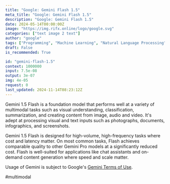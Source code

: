 ```yaml
---
title: "Google: Gemini Flash 1.5"
meta_title: "Google: Gemini Flash 1.5"
description: "Google: Gemini Flash 1.5"
date: 2024-05-14T00:00:00Z
image: "https://img.rifx.online/logo/google.svg"
categories: ["text image 2 text"]
author: "google"
tags: ["Programming", "Machine Learning", "Natural Language Processing", "Computer Vision", "Chatbots"]
draft: False
is_recommended: True

id: "gemini-flash-1.5"
context: 1000000
input: 7.5e-08
output: 3e-07
img: 4e-05
request: 0
last_updated: 2024-11-14T08:23:12Z
---
```


Gemini 1.5 Flash is a foundation model that performs well at a variety of multimodal tasks such as visual understanding, classification, summarization, and creating content from image, audio and video. It's adept at processing visual and text inputs such as photographs, documents, infographics, and screenshots.

Gemini 1.5 Flash is designed for high-volume, high-frequency tasks where cost and latency matter. On most common tasks, Flash achieves comparable quality to other Gemini Pro models at a significantly reduced cost. Flash is well-suited for applications like chat assistants and on-demand content generation where speed and scale matter.

Usage of Gemini is subject to Google's [Gemini Terms of Use](https://ai.google.dev/terms).

#multimodal

